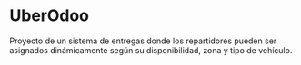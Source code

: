 # UberOdoo
Proyecto de un sistema de entregas donde los repartidores pueden ser asignados dinámicamente según su disponibilidad, zona y tipo de vehículo.
